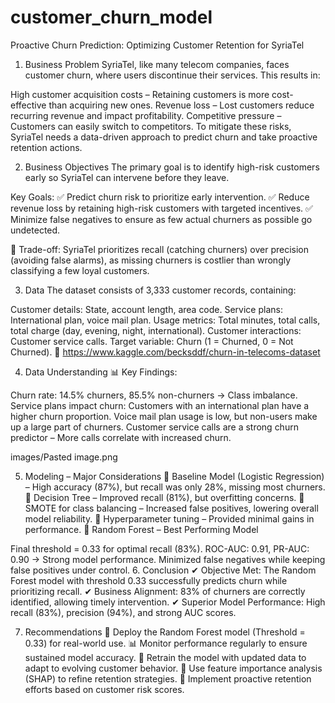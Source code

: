 # customer_churn_model
Proactive Churn Prediction: Optimizing Customer Retention for SyriaTel
1. Business Problem
SyriaTel, like many telecom companies, faces customer churn, where users discontinue their services. This results in:

High customer acquisition costs – Retaining customers is more cost-effective than acquiring new ones.
Revenue loss – Lost customers reduce recurring revenue and impact profitability.
Competitive pressure – Customers can easily switch to competitors.
To mitigate these risks, SyriaTel needs a data-driven approach to predict churn and take proactive retention actions.

2. Business Objectives
The primary goal is to identify high-risk customers early so SyriaTel can intervene before they leave.

Key Goals:
✅ Predict churn risk to prioritize early intervention.
✅ Reduce revenue loss by retaining high-risk customers with targeted incentives.
✅ Minimize false negatives to ensure as few actual churners as possible go undetected.

📌 Trade-off: SyriaTel prioritizes recall (catching churners) over precision (avoiding false alarms), as missing churners is costlier than wrongly classifying a few loyal customers.

3. Data
The dataset consists of 3,333 customer records, containing:

Customer details: State, account length, area code.
Service plans: International plan, voice mail plan.
Usage metrics: Total minutes, total calls, total charge (day, evening, night, international).
Customer interactions: Customer service calls.
Target variable: Churn (1 = Churned, 0 = Not Churned).
🔗 https://www.kaggle.com/becksddf/churn-in-telecoms-dataset

4. Data Understanding
📊 Key Findings:

Churn rate: 14.5% churners, 85.5% non-churners → Class imbalance.
Service plans impact churn:
Customers with an international plan have a higher churn proportion.
Voice mail plan usage is low, but non-users make up a large part of churners.
Customer service calls are a strong churn predictor – More calls correlate with increased churn.

images/Pasted image.png


5. Modeling – Major Considerations
🔹 Baseline Model (Logistic Regression) – High accuracy (87%), but recall was only 28%, missing most churners.
🔹 Decision Tree – Improved recall (81%), but overfitting concerns.
🔹 SMOTE for class balancing – Increased false positives, lowering overall model reliability.
🔹 Hyperparameter tuning – Provided minimal gains in performance.
🔹 Random Forest – Best Performing Model

Final threshold = 0.33 for optimal recall (83%).
ROC-AUC: 0.91, PR-AUC: 0.90 → Strong model performance.
Minimized false negatives while keeping false positives under control.
6. Conclusion
✔ Objective Met: The Random Forest model with threshold 0.33 successfully predicts churn while prioritizing recall.
✔ Business Alignment: 83% of churners are correctly identified, allowing timely intervention.
✔ Superior Model Performance: High recall (83%), precision (94%), and strong AUC scores.

7. Recommendations
🚀 Deploy the Random Forest model (Threshold = 0.33) for real-world use.
📊 Monitor performance regularly to ensure sustained model accuracy.
🔄 Retrain the model with updated data to adapt to evolving customer behavior.
🎯 Use feature importance analysis (SHAP) to refine retention strategies.
📢 Implement proactive retention efforts based on customer risk scores.